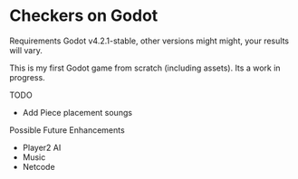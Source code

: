 # Checkers on Godot

Requirements Godot v4.2.1-stable, other versions might might, your results will vary.

This is my first Godot game from scratch (including assets).  Its a work in progress.

TODO 
 - Add Piece placement soungs

Possible Future Enhancements
- Player2 AI
- Music
- Netcode
